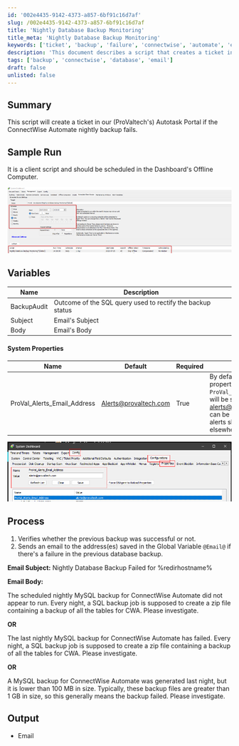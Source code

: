 ```yaml
---
id: '002e4435-9142-4373-a857-6bf91c16d7af'
slug: /002e4435-9142-4373-a857-6bf91c16d7af
title: 'Nightly Database Backup Monitoring'
title_meta: 'Nightly Database Backup Monitoring'
keywords: ['ticket', 'backup', 'failure', 'connectwise', 'automate', 'email', 'notification']
description: 'This document describes a script that creates a ticket in the ProValtech Autotask Portal when the ConnectWise Automate nightly backup fails. It details the process, variables, and system properties involved in the script, ensuring timely notifications for backup issues.'
tags: ['backup', 'connectwise', 'database', 'email']
draft: false
unlisted: false
---
```


## Summary

This script will create a ticket in our (ProValtech's) Autotask Portal if the ConnectWise Automate nightly backup fails.

## Sample Run

It is a client script and should be scheduled in the Dashboard's Offline Computer.

![Sample Run](../../../static/img/docs/002e4435-9142-4373-a857-6bf91c16d7af/image_1.png)

## Variables

| Name        | Description                                               |
|-------------|-----------------------------------------------------------|
| BackupAudit | Outcome of the SQL query used to rectify the backup status |
| Subject     | Email's Subject                                          |
| Body        | Email's Body                                             |

#### System Properties

| Name                             | Default                                         | Required | Description                                                                                                                                                     |
|----------------------------------|-------------------------------------------------|----------|-----------------------------------------------------------------------------------------------------------------------------------------------------------------|
| ProVal_Alerts_Email_Address       | [Alerts@provaltech.com](mailto:Alerts@provaltech.com) | True     | By default, the system property `ProVal_Alerts_Email_Address` will be set to [alerts@provaltech.com](mailto:alerts@provaltech.com). This can be changed if these alerts should be directed elsewhere. |

![System Properties](../../../static/img/docs/002e4435-9142-4373-a857-6bf91c16d7af/image_2.png)

## Process

1. Verifies whether the previous backup was successful or not.  
2. Sends an email to the address(es) saved in the Global Variable `@Email@` if there's a failure in the previous database backup.

**Email Subject:** Nightly Database Backup Failed for %redirhostname%

**Email Body:**

The scheduled nightly MySQL backup for ConnectWise Automate did not appear to run. Every night, a SQL backup job is supposed to create a zip file containing a backup of all the tables for CWA. Please investigate.  

**OR**  

The last nightly MySQL backup for ConnectWise Automate has failed. Every night, a SQL backup job is supposed to create a zip file containing a backup of all the tables for CWA. Please investigate.  

**OR**  

A MySQL backup for ConnectWise Automate was generated last night, but it is lower than 100 MB in size. Typically, these backup files are greater than 1 GB in size, so this generally means the backup failed. Please investigate.

## Output

- Email

